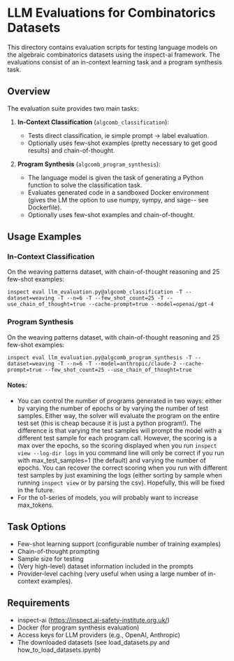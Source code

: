 # LLM Evaluations for Combinatorics Datasets

This directory contains evaluation scripts for testing language models on the algebraic combinatorics datasets using the inspect-ai framework. The evaluations consist of an in-context learning task and a program synthesis task.

## Overview

The evaluation suite provides two main tasks:

1. **In-Context Classification** (`algcomb_classification`):
   - Tests direct classification, ie simple prompt → label evaluation.
   - Optionally uses few-shot examples (pretty necessary to get good results) and chain-of-thought.

2. **Program Synthesis** (`algcomb_program_synthesis`):
   - The language model is given the task of generating a Python function to solve the classification task.
   - Evaluates generated code in a sandboxed Docker environment (gives the LM the option to use numpy, sympy, and sage-- see Dockerfile).
   - Optionally uses few-shot examples and chain-of-thought.

## Usage Examples

### In-Context Classification 
On the weaving patterns dataset, with chain-of-thought reasoning and 25 few-shot examples:
```
inspect eval llm_evaluation.py@algcomb_classification -T --dataset=weaving -T --n=6 -T --few_shot_count=25 -T --use_chain_of_thought=true --cache-prompt=true --model=openai/gpt-4
```

### Program Synthesis
On the weaving patterns dataset, with chain-of-thought reasoning and 25 few-shot examples:
```
inspect eval llm_evaluation.py@algcomb_program_synthesis -T --dataset=weaving -T --n=6 -T --model=anthropic/claude-2 --cache-prompt=true --few_shot_count=25 --use_chain_of_thought=true
```

#### Notes:
- You can control the number of programs generated in two ways: either by varying the number of epochs or by varying the number of test samples. Either way, the solver will evaluate the program on the entire test set (this is cheap because it is just a python program!). The difference is that varying the test samples will prompt the model with a different test sample for each program call. However, the scoring is a max over the epochs, so the scoring displayed when you run `inspect view --log-dir logs` in you command line will only be correct if you run with max_test_samples=1 (the default) and varying the number of epochs. You can recover the correct scoring when you run with different test samples by just examining the logs (either sorting by sample when running `inspect view` or by parsing the csv). Hopefully, this will be fixed in the future.
- For the o1-series of models, you will probably want to increase max_tokens.

## Task Options

- Few-shot learning support (configurable number of training examples)
- Chain-of-thought prompting
- Sample size for testing
- (Very high-level) dataset information included in the prompts
- Provider-level caching (very useful when using a large number of in-context examples).

## Requirements

- inspect-ai (https://inspect.ai-safety-institute.org.uk/)
- Docker (for program synthesis evaluation)
- Access keys for LLM providers (e.g., OpenAI, Anthropic)
- The downloaded datasets (see load_datasets.py and how_to_load_datasets.ipynb)